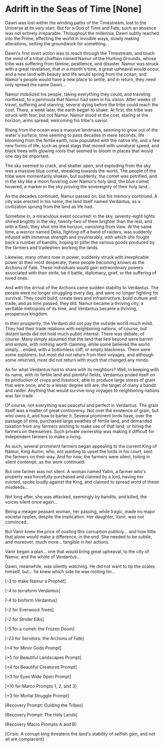 # Adrift in the Seas of Time [None]

Dawri was lost within the winding paths of the Timestream, lost to the Universe at its very start. But for a God of Time and Fate, such an absence was not entirely irreparable. Throughout the millennia, Dawri subtly reached into the Prime, affecting the world in invisible ways, slowly making alterations, setting the groundwork for something...

Dawri's first overt action was to reach through the Timestream, and touch the mind of a tribal chieftain named Namur of the Hunting Grounds, whose tribe was suffering from famine, pestilence, and disaster. Namur was struck with a great revelation, that in a month's time, a great upheaval would occur, and a new land with beauty and life would spring from the ocean, and Namur's people would have a new place to settle, and in return, they need only spread the name Dawri...

Namur mobilized his people, taking everything they could, and traveling northeast, to a peninsula that Namur had seen in his vision. After weeks of travel, suffering and starving, several dying before the tribe could reach the cost. There, a week later, the earth began to shake. At first, the tribe was struck with fear, but not Namur. Namur stood at the cost, staring at the horizon, arms spread, welcoming his tribe's savior.

Rising from the ocean was a massive landmass, seeming to grow out of the water's surface, time seeming to pass decades in mere seconds, life blooming from the fertile earth, now populated with the native life, and a few new forms of life, such as great stags that moved with unnatural speed, and black trees with glowing roots that seemed to bloom in places that would one day be important.

The sky seemed to crack, and shatter open, and exploding from the sky was a massive blue comet, streaking towards the world. The people of the tribe were momentarily shaken, but suddenly, the comet was petrified, and in the sky like a moon hovering over Namur's holy land, the blue comet hovered, a marker in the sky proving the sovereignty of their holy land...

As the decades continued, Namur passed on, but his memory continued. A city was erected in his name, the land itself named Verdantus, as a civilization sprung from the land as life had.

Sometime in, a miraculous event occurred: in the sky, seventy-eight lights shined brightly in the sky, twenty-two of them brighter than the rest, and with a flash, they shot into the horizon, vanishing from view. At the same time, a warrior named Delia, fighting off a band of raiders, was suddenly infused with immense strength and invulnerably, with which she fought back a number of bandits, hoping to pilfer the various goods produced by the farmers and tradesmen working the lands.

Likewise, many others rose in power, suddenly struck with inexplicable power at their most desperate, these people becoming known as the Archons of Fate. These individuals would gain extraordinary powers associated with their strife, be it battle, diplomacy, grief, or the suffering of loved ones.

And with the arrival of the Archons came sudden stability to Verdantus. The people were no longer struggling every day, and were no longer fighting for survival. They could build, create laws and infrastructure, build culture and trade, and as time passed, they did. Namur became a thriving city, a veritable metropolis of its time, and Verdantus became a thriving, prosperous kingdom.

In their prosperity, the Verdanti did not pay the outside world much mind. They had their trade relations with neighboring nations, of course, but distant lands did not hold much public interest. There was debate, of course. Many simply assumed that the land that lied beyond were barren and simple, with nothing worth claiming, while some believed the world simply... ended, with a bottomless cliff, or empty blackness. There were some explorers, but most did not return from their voyages, and although some returned, most did not return with much that changed any minds.

As for what Verdantus had to share with its neighbors? Well, in keeping with its name, with its fertile land and plentiful fields, Verdantus prided itself on its production of crops and livestock, able to produce large stores of grain that were once, and to a lesser degree still are, the target of many a bandit and raider. Anything that would survive long voyages to neighboring nations was fair trade.

Of course, not everything was peaceful and perfect in Verdantus. The grain itself was a matter of great controversy. Not over the existence of grain, but who owns it, and how to barter it. Several prominent lords have, over the passage of time, purchased large swathes of fertile land, and demanded taxation from any farmers wishing to make use of that land, or hiring the farmers on themselves. Such private ownership was making it difficult for independent farmers to make a living.

As such, several prominent farmers began appealing to the current King of Namur, King Auron, who, not wanting to upset the lords in his court, sent the farmers on their way. And for now, the farmers were silent, toiling in silent contempt, as the work continued.

But one farmer was not silent. A woman named Yalim, a farmer who's property was forcefully purchased and claimed by a lord, having her evicted, spoke loudly against the King, and claimed to spread word of these misdeeds...

Not long after, she was attacked, seemingly by bandits, and killed, the voices silent once again...

Being a meager peasant woman, her passing, while tragic, made no major societal ripples, despite the implication. Her daughter, Vanir, was not convinced...

But Vanir knew the price of ousting this corruption publicly... and how little that alone would make a difference, in the end. She needed to be subtle, and moreover, much more... tangible in her actions.

Vanir began a plan... one that would bring great upheaval, to the city of Namur, and the whole of Verdantus...

Dawri, meanwhile, was silently watching. He did not want to tip the scales himself, but... he knew which side he was rooting for...

[-3 to make Namur a Prophet]

[-4 to terraform Verdantus]

[-4 to bioform Verdantus]

[-2 for Everwood Trees]

[-2 for Strider Elks]

[-5 for a comet: the Frozen Doom]

[-23 for Servitors: the Archons of Fate]

[+4 for Minor Gods Prompt]

[+5 for Beautiful Landscapes Prompt]

[+4 for Beautiful Creatures Prompt]

[+3 for Eyes Wide Open Prompt]

[+10 for Marco Prompts 1, 2, and 3]

[+3 for Mortal Struggle Prompt]

[Recovery Prompt: Guiding the Tribes]

[Recovery Prompt: The Holy Lands]

[Recovery Macro Prompts A and B]

[Crisis: A corrupt king threatens the land's stability of selfish gain, and not all are complacent]
